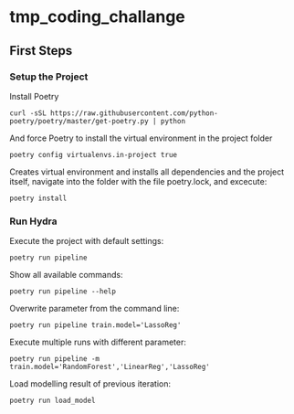 # tmp_coding_challange

## First Steps

### Setup the Project

Install Poetry

`curl -sSL https://raw.githubusercontent.com/python-poetry/poetry/master/get-poetry.py | python`

And force Poetry to install the virtual environment in the project folder

`poetry config virtualenvs.in-project true`

Creates virtual environment and installs all dependencies and the project itself,
navigate into the folder with the file poetry.lock, and excecute:

`poetry install`

### Run Hydra

Execute the project with default settings:

`poetry run pipeline`

Show all available commands:

`poetry run pipeline --help`

Overwrite parameter from the command line:

`poetry run pipeline train.model='LassoReg'`

Execute multiple runs with different parameter:

`poetry run pipeline -m train.model='RandomForest','LinearReg','LassoReg'`

Load modelling result of previous iteration:

`poetry run load_model`